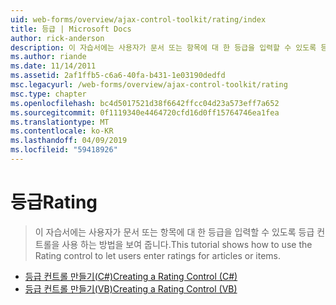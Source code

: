 ```yaml
---
uid: web-forms/overview/ajax-control-toolkit/rating/index
title: 등급 | Microsoft Docs
author: rick-anderson
description: 이 자습서에는 사용자가 문서 또는 항목에 대 한 등급을 입력할 수 있도록 등급 컨트롤을 사용 하는 방법을 보여 줍니다.
ms.author: riande
ms.date: 11/14/2011
ms.assetid: 2af1ffb5-c6a6-40fa-b431-1e03190dedfd
msc.legacyurl: /web-forms/overview/ajax-control-toolkit/rating
msc.type: chapter
ms.openlocfilehash: bc4d5017521d38f6642ffcc04d23a573eff7a652
ms.sourcegitcommit: 0f1119340e4464720cfd16d0ff15764746ea1fea
ms.translationtype: MT
ms.contentlocale: ko-KR
ms.lasthandoff: 04/09/2019
ms.locfileid: "59418926"
---
```

# <a name="rating"></a><span data-ttu-id="20e63-103">등급</span><span class="sxs-lookup"><span data-stu-id="20e63-103">Rating</span></span>

> <span data-ttu-id="20e63-104">이 자습서에는 사용자가 문서 또는 항목에 대 한 등급을 입력할 수 있도록 등급 컨트롤을 사용 하는 방법을 보여 줍니다.</span><span class="sxs-lookup"><span data-stu-id="20e63-104">This tutorial shows how to use the Rating control to let users enter ratings for articles or items.</span></span>


- [<span data-ttu-id="20e63-105">등급 컨트롤 만들기(C#)</span><span class="sxs-lookup"><span data-stu-id="20e63-105">Creating a Rating Control (C#)</span></span>](creating-a-rating-control-cs.md)
- [<span data-ttu-id="20e63-106">등급 컨트롤 만들기(VB)</span><span class="sxs-lookup"><span data-stu-id="20e63-106">Creating a Rating Control (VB)</span></span>](creating-a-rating-control-vb.md)

